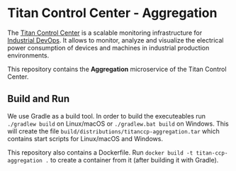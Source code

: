 # Titan Control Center - Aggregation

The [Titan Control Center](https://ieeexplore.ieee.org/abstract/document/8822045)
is a scalable monitoring infrastructure for [Industrial DevOps](https://industrial-devops.org/).
It allows to monitor, analyze and visualize the electrical power consumption of
devices and machines in industrial production environments.

This repository contains the **Aggregation** microservice of the Titan Control Center.

## Build and Run

We use Gradle as a build tool. In order to build the executeables run 
`./gradlew build` on Linux/macOS or `./gradlew.bat build` on Windows. This will
create the file `build/distributions/titanccp-aggregation.tar` which contains
start scripts for Linux/macOS and Windows.

This repository also contains a Dockerfile. Run
`docker build -t titan-ccp-aggregation .` to create a container from it (after
building it with Gradle).
